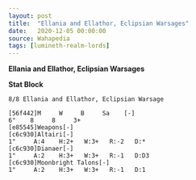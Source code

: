 ```yaml
---
layout: post
title:  "Ellania and Ellathor, Eclipsian Warsages"
date:   2020-12-05 00:00:00
source: Wahapedia
tags: [lumineth-realm-lords]
---
```


**Ellania and Ellathor, Eclipsian Warsages**

**Stat Block**
```
8/8 Ellania and Ellathor, Eclipsian Warsage
```

```
[56f442]M     W     B     Sa    [-]
6"    8     8     3+    
[e85545]Weapons[-]
[c6c930]Altairi[-]
1"     A:4    H:2+   W:3+   R:-2   D:*   
[c6c930]Dianaer[-]
1"     A:2    H:3+   W:3+   R:-1   D:D3  
[c6c930]Moonbright Talons[-]
1"     A:2    H:3+   W:3+   R:-1   D:1   
```
    